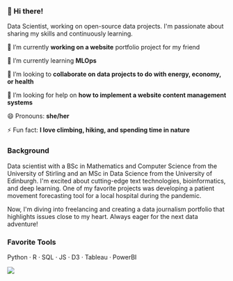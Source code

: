 ### 👋 Hi there!

Data Scientist, working on open-source data projects. I'm passionate about sharing my skills and continuously learning.

🔭 I’m currently **working on a website** portfolio project for my friend

🌱 I’m currently learning **MLOps**

👯 I’m looking to **collaborate on data projects to do with energy, economy, or health**

🤔 I’m looking for help on **how to implement a website content management systems**

<!--💬 Ask me about **Ukraine**, **wind turbines vs solar panels**, **infectious disease outbreak simulations**--->

😄 Pronouns: **she/her**

⚡ Fun fact: **I love climbing, hiking, and spending time in nature**


### Background

Data scientist with a BSc in Mathematics and Computer Science from the University of Stirling and an MSc in Data Science from the University of Edinburgh. I'm excited about cutting-edge text technologies, bioinformatics, and deep learning. One of my favorite projects was developing a patient movement forecasting tool for a local hospital during the pandemic.

<!--
With over five years in the marketing world, I've tackled everything from AB testing and customer segmentation to journey optimization and marketing channel attribution. At WPP, I worked magic on Ford campaigns, and at Assembly, I crafted data solutions for big names like Nike and ACE Hardware, including a sleek attribution dashboard and a massive MMM project.
--->
Now, I'm diving into freelancing and creating a data journalism portfolio that highlights issues close to my heart. Always eager for the next data adventure!

### Favorite Tools

Python · R · SQL · JS · D3 · Tableau · PowerBI

![](https://komarev.com/ghpvc/?username=apivahnenko&color=green&label=👀&style=flat)
